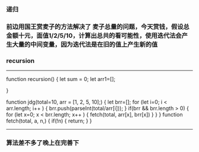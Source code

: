 ### 递归
### 前边用国王赏麦子的方法解决了   麦子总量的问题，今天赏钱，假设总金额十元，面值1/2/5/10，计算出总共的看可能性，使用迭代法会产生大量的中间变量，因为迭代法是在旧的值上产生新的值
### recursion
------
  function recursion() {
    let sum = 0;
    let arr1=[];
    
  }

  function jdg(total=10, arr = [1, 2, 5, 10];) {
    let brr=[];
    for (let i=0; i < arr.length; i++ ) {
      brr.push(parseInt(total/arr[i]));
    }
    if(brr && brr.length > 0) {
      for (let x=0; x < brr.length; x++ ) {
        fetch(total, arr[x], brr[x])
      }
    }
  }
  function fetch(total, a, n,) {
    if(!n) {
      return;
    }
  }

  ------
  ### 算法差不多了晚上在完善下